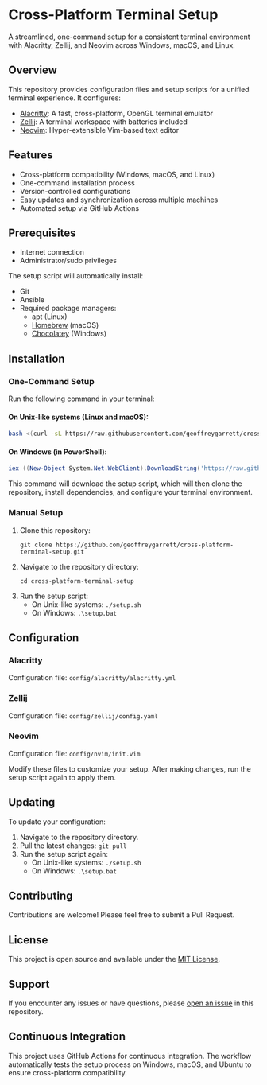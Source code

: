# Cross-Platform Terminal Setup

A streamlined, one-command setup for a consistent terminal environment with Alacritty, Zellij, and Neovim across
Windows, macOS, and Linux.

## Overview

This repository provides configuration files and setup scripts for a unified terminal experience. It configures:

- [Alacritty](https://github.com/alacritty/alacritty): A fast, cross-platform, OpenGL terminal emulator
- [Zellij](https://github.com/zellij-org/zellij): A terminal workspace with batteries included
- [Neovim](https://neovim.io/): Hyper-extensible Vim-based text editor

## Features

- Cross-platform compatibility (Windows, macOS, and Linux)
- One-command installation process
- Version-controlled configurations
- Easy updates and synchronization across multiple machines
- Automated setup via GitHub Actions

## Prerequisites

- Internet connection
- Administrator/sudo privileges

The setup script will automatically install:

- Git
- Ansible
- Required package managers:
    - apt (Linux)
    - [Homebrew](https://brew.sh/) (macOS)
    - [Chocolatey](https://chocolatey.org/) (Windows)

## Installation

### One-Command Setup

Run the following command in your terminal:

#### On Unix-like systems (Linux and macOS):

```bash
bash <(curl -sL https://raw.githubusercontent.com/geoffreygarrett/cross-platform-terminal-setup/main/setup.sh)
```

#### On Windows (in PowerShell):

```powershell
iex ((New-Object System.Net.WebClient).DownloadString('https://raw.githubusercontent.com/geoffreygarrett/cross-platform-terminal-setup/main/setup.ps1'))
```

This command will download the setup script, which will then clone the repository, install dependencies, and configure
your terminal environment.

### Manual Setup

1. Clone this repository:
   ```
   git clone https://github.com/geoffreygarrett/cross-platform-terminal-setup.git
   ```
2. Navigate to the repository directory:
   ```
   cd cross-platform-terminal-setup
   ```
3. Run the setup script:
    - On Unix-like systems: `./setup.sh`
    - On Windows: `.\setup.bat`

## Configuration

### Alacritty

Configuration file: `config/alacritty/alacritty.yml`

### Zellij

Configuration file: `config/zellij/config.yaml`

### Neovim

Configuration file: `config/nvim/init.vim`

Modify these files to customize your setup. After making changes, run the setup script again to apply them.

## Updating

To update your configuration:

1. Navigate to the repository directory.
2. Pull the latest changes: `git pull`
3. Run the setup script again:
    - On Unix-like systems: `./setup.sh`
    - On Windows: `.\setup.bat`

## Contributing

Contributions are welcome! Please feel free to submit a Pull Request.

## License

This project is open source and available under the [MIT License](LICENSE).

## Support

If you encounter any issues or have questions,
please [open an issue](https://github.com/geoffreygarrett/cross-platform-terminal-setup/issues) in this repository.

## Continuous Integration

This project uses GitHub Actions for continuous integration. The workflow automatically tests the setup process on
Windows, macOS, and Ubuntu to ensure cross-platform compatibility.
